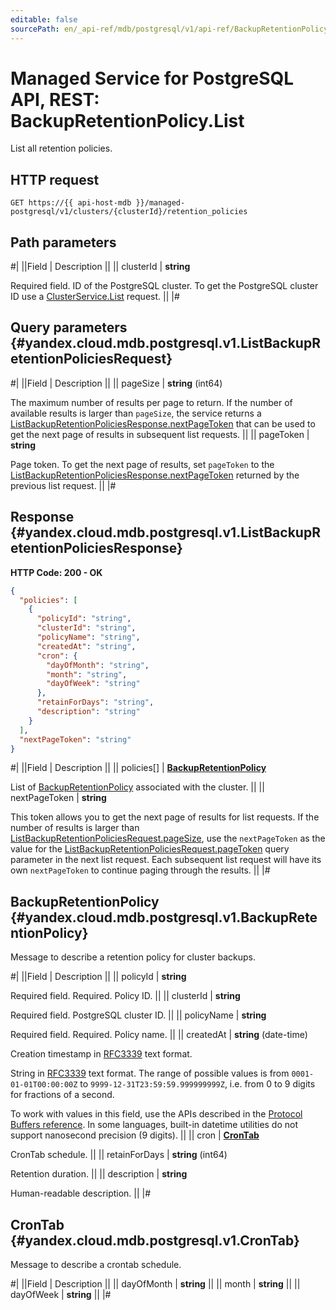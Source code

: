 ```yaml
---
editable: false
sourcePath: en/_api-ref/mdb/postgresql/v1/api-ref/BackupRetentionPolicy/list.md
---
```


# Managed Service for PostgreSQL API, REST: BackupRetentionPolicy.List

List all retention policies.

## HTTP request

```
GET https://{{ api-host-mdb }}/managed-postgresql/v1/clusters/{clusterId}/retention_policies
```

## Path parameters

#|
||Field | Description ||
|| clusterId | **string**

Required field. ID of the PostgreSQL cluster.
To get the PostgreSQL cluster ID use a [ClusterService.List](/docs/managed-postgresql/api-ref/Cluster/list#List) request. ||
|#

## Query parameters {#yandex.cloud.mdb.postgresql.v1.ListBackupRetentionPoliciesRequest}

#|
||Field | Description ||
|| pageSize | **string** (int64)

The maximum number of results per page to return. If the number of available
results is larger than `pageSize`, the service returns a [ListBackupRetentionPoliciesResponse.nextPageToken](#yandex.cloud.mdb.postgresql.v1.ListBackupRetentionPoliciesResponse)
that can be used to get the next page of results in subsequent list requests. ||
|| pageToken | **string**

Page token. To get the next page of results, set `pageToken`
to the [ListBackupRetentionPoliciesResponse.nextPageToken](#yandex.cloud.mdb.postgresql.v1.ListBackupRetentionPoliciesResponse) returned by the previous list request. ||
|#

## Response {#yandex.cloud.mdb.postgresql.v1.ListBackupRetentionPoliciesResponse}

**HTTP Code: 200 - OK**

```json
{
  "policies": [
    {
      "policyId": "string",
      "clusterId": "string",
      "policyName": "string",
      "createdAt": "string",
      "cron": {
        "dayOfMonth": "string",
        "month": "string",
        "dayOfWeek": "string"
      },
      "retainForDays": "string",
      "description": "string"
    }
  ],
  "nextPageToken": "string"
}
```

#|
||Field | Description ||
|| policies[] | **[BackupRetentionPolicy](#yandex.cloud.mdb.postgresql.v1.BackupRetentionPolicy)**

List of [BackupRetentionPolicy](#yandex.cloud.mdb.postgresql.v1.BackupRetentionPolicy) associated with the cluster. ||
|| nextPageToken | **string**

This token allows you to get the next page of results for list requests. If the number of results
is larger than [ListBackupRetentionPoliciesRequest.pageSize](#yandex.cloud.mdb.postgresql.v1.ListBackupRetentionPoliciesRequest), use the `nextPageToken` as the value
for the [ListBackupRetentionPoliciesRequest.pageToken](#yandex.cloud.mdb.postgresql.v1.ListBackupRetentionPoliciesRequest) query parameter in the next list request.
Each subsequent list request will have its own `nextPageToken` to continue paging through the results. ||
|#

## BackupRetentionPolicy {#yandex.cloud.mdb.postgresql.v1.BackupRetentionPolicy}

Message to describe a retention policy for cluster backups.

#|
||Field | Description ||
|| policyId | **string**

Required field. Required. Policy ID. ||
|| clusterId | **string**

Required field. PostgreSQL cluster ID. ||
|| policyName | **string**

Required field. Required. Policy name. ||
|| createdAt | **string** (date-time)

Creation timestamp in [RFC3339](https://www.ietf.org/rfc/rfc3339.txt) text format.

String in [RFC3339](https://www.ietf.org/rfc/rfc3339.txt) text format. The range of possible values is from
`0001-01-01T00:00:00Z` to `9999-12-31T23:59:59.999999999Z`, i.e. from 0 to 9 digits for fractions of a second.

To work with values in this field, use the APIs described in the
[Protocol Buffers reference](https://developers.google.com/protocol-buffers/docs/reference/overview).
In some languages, built-in datetime utilities do not support nanosecond precision (9 digits). ||
|| cron | **[CronTab](#yandex.cloud.mdb.postgresql.v1.CronTab)**

CronTab schedule. ||
|| retainForDays | **string** (int64)

Retention duration. ||
|| description | **string**

Human-readable description. ||
|#

## CronTab {#yandex.cloud.mdb.postgresql.v1.CronTab}

Message to describe a crontab schedule.

#|
||Field | Description ||
|| dayOfMonth | **string** ||
|| month | **string** ||
|| dayOfWeek | **string** ||
|#